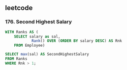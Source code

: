 ## leetcode 
### 176. Second Highest Salary
```sql
WITH Ranks AS (
    SELECT salary as sal, 
            Rank() OVER (ORDER BY salary DESC) AS Rnk 
    FROM Employee)

SELECT max(sal) AS SecondHighestSalary
FROM Ranks    
WHERE Rnk > 1;
```
